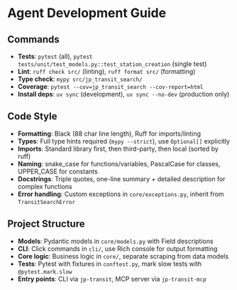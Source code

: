 # Agent Development Guide

## Commands
- **Tests**: `pytest` (all), `pytest tests/unit/test_models.py::test_station_creation` (single test)
- **Lint**: `ruff check src/` (linting), `ruff format src/` (formatting) 
- **Type check**: `mypy src/jp_transit_search/`
- **Coverage**: `pytest --cov=jp_transit_search --cov-report=html`
- **Install deps**: `uv sync` (development), `uv sync --no-dev` (production only)

## Code Style
- **Formatting**: Black (88 char line length), Ruff for imports/linting
- **Types**: Full type hints required (`mypy --strict`), use `Optional[]` explicitly
- **Imports**: Standard library first, then third-party, then local (sorted by ruff)
- **Naming**: snake_case for functions/variables, PascalCase for classes, UPPER_CASE for constants
- **Docstrings**: Triple quotes, one-line summary + detailed description for complex functions
- **Error handling**: Custom exceptions in `core/exceptions.py`, inherit from `TransitSearchError`

## Project Structure
- **Models**: Pydantic models in `core/models.py` with Field descriptions
- **CLI**: Click commands in `cli/`, use Rich console for output formatting
- **Core logic**: Business logic in `core/`, separate scraping from data models
- **Tests**: Pytest with fixtures in `conftest.py`, mark slow tests with `@pytest.mark.slow`
- **Entry points**: CLI via `jp-transit`, MCP server via `jp-transit-mcp`